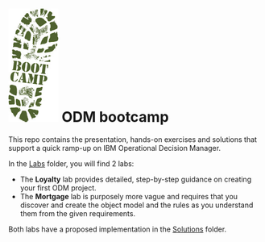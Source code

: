 # ![](./Presentations/bootcamp.png) ODM bootcamp 

This repo contains the presentation, hands-on exercises and solutions that support a quick ramp-up on IBM Operational Decision Manager.

In the [Labs](./Labs) folder, you will find 2 labs:

- The **Loyalty** lab provides detailed, step-by-step guidance on creating your first ODM project.
- The **Mortgage** lab is purposely more vague and requires that you discover and create the object model and the rules as you understand them from the given requirements. 

Both labs have a proposed implementation in the [Solutions](./Labs/Solutions) folder.